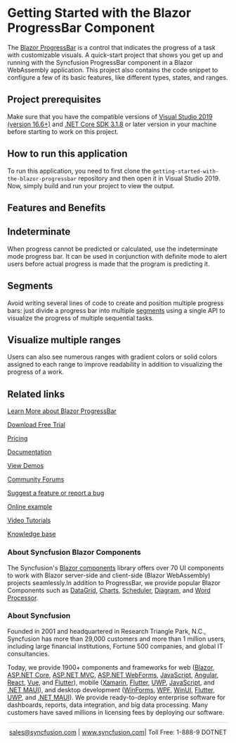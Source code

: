 # Getting Started with the Blazor ProgressBar Component
The [Blazor ProgressBar](https://www.syncfusion.com/blazor-components/blazor-progressbar?utm_source=github&utm_medium=listing&utm_campaign=blazor-progressbar-github-samples) is a control that indicates the progress of a task with customizable visuals. A quick-start project that shows you get up and running with the Syncfusion ProgressBar component in a Blazor WebAssembly application. This project also contains the code snippet to configure a few of its basic features, like different types, states, and ranges.

## Project prerequisites
Make sure that you have the compatible versions of [Visual Studio 2019 (version 16.6+)]( https://visualstudio.microsoft.com/downloads?utm_source=github&utm_medium=listing&utm_campaign=blazor-gantt-chart-github-samples) and [.NET Core SDK 3.1.8](https://dotnet.microsoft.com/download/dotnet-core/3.1?utm_source=github&utm_medium=listing&utm_campaign=blazor-gantt-chart-github-samples) or later version in your machine before starting to work on this project.

## How to run this application
To run this application, you need to first clone the `getting-started-with-the-blazor-progressbar` repository and then open it in Visual Studio 2019. Now, simply build and run your project to view the output.

## Features and Benefits

## Indeterminate
When progress cannot be predicted or calculated, use the indeterminate mode progress bar. It can be used in conjunction with definite mode to alert users before actual progress is made that the program is predicting it.

## Segments
Avoid writing several lines of code to create and position multiple progress bars: just divide a progress bar into multiple [segments](https://blazor.syncfusion.com/documentation/progress-bar/customization#segments?utm_source=github&utm_medium=listing&utm_campaign=blazor-progressbar-github-samples) using a single API to visualize the progress of multiple sequential tasks.

## Visualize multiple ranges
Users can also see numerous ranges with gradient colors or solid colors assigned to each range to improve readability in addition to visualizing the progress of a work.

## Related links

[Learn More about Blazor ProgressBar](https://www.syncfusion.com/blazor-components/blazor-progressbar?utm_source=github&utm_medium=listing&utm_campaign=blazor-progressbar-github-samples)

[Download Free Trial](https://www.syncfusion.com/downloads/blazor?utm_source=github&utm_medium=listing&utm_campaign=blazor-progressbar-github-samples)

[Pricing](https://www.syncfusion.com/sales/products/blazor?utm_source=github&utm_medium=listing&utm_campaign=blazor-progressbar-github-samples)

[Documentation](https://blazor.syncfusion.com/documentation/progressbar/getting-started?utm_source=github&utm_medium=listing&utm_campaign=blazor-progressbar-github-samples)

[View Demos](https://github.com/SyncfusionExamples/getting-started-with-the-blazor-progressbar?utm_source=github&utm_medium=listing&utm_campaign=blazor-progressbar-github-samples)

[Community Forums](https://www.syncfusion.com/forums/blazor-components?utm_source=github&utm_medium=listing&utm_campaign=blazor-progressbar-github-samples)

[Suggest a feature or report a bug](https://www.syncfusion.com/feedback/blazor-components?utm_source=github&utm_medium=listing&utm_campaign=blazor-progressbar-github-samples)

[Online example](https://blazor.syncfusion.com/demos/progressbar/default-functionalities?utm_source=github&utm_medium=listing&utm_campaign=blazor-progressbar-github-samples)

[Video Tutorials](https://www.syncfusion.com/tutorial-videos/blazor/progressbar?utm_source=github&utm_medium=listing&utm_campaign=blazor-progressbar-github-samples)

[Knowledge base](https://www.syncfusion.com/kb/blazor-components?utm_source=github&utm_medium=listing&utm_campaign=blazor-progressbar-github-samples)

### About Syncfusion Blazor Components
The Syncfusion's [Blazor components](https://www.syncfusion.com/blazor-components?utm_source=github&utm_medium=listing&utm_campaign=blazor-progressbar-github-samples) library offers over 70 UI components to work with Blazor server-side and client-side (Blazor WebAssembly) projects seamlessly.In addition to ProgressBar, we provide popular Blazor Components such as [DataGrid](https://www.syncfusion.com/blazor-components/blazor-datagrid?utm_source=github&utm_medium=listing&utm_campaign=blazor-progressbar-github-samples), [Charts](https://www.syncfusion.com/blazor-components/blazor-charts?utm_source=github&utm_medium=listing&utm_campaign=blazor-progressbar-github-samples), [Scheduler](https://www.syncfusion.com/blazor-components/blazor-scheduler?utm_source=github&utm_medium=listing&utm_campaign=blazor-progressbar-github-samples), [Diagram](https://www.syncfusion.com/blazor-components/blazor-diagram?utm_source=github&utm_medium=listing&utm_campaign=blazor-progressbar-github-samples), and [Word Processor](https://www.syncfusion.com/blazor-components/blazor-word-processor?utm_source=github&utm_medium=listing&utm_campaign=blazor-progressbar-github-samples).

### About Syncfusion

Founded in 2001 and headquartered in Research Triangle Park, N.C., Syncfusion has more than 29,000 customers and more than 1 million users, including large financial institutions, Fortune 500 companies, and global IT consultancies.
 
Today, we provide 1900+ components and frameworks for web ([Blazor](https://www.syncfusion.com/blazor-components?utm_source=github&utm_medium=listing&utm_campaign=blazor-progressbar-github-samples), [ASP.NET Core](https://www.syncfusion.com/aspnet-core-ui-controls?utm_source=github&utm_medium=listing&utm_campaign=blazor-progressbar-github-samples), [ASP.NET MVC](https://www.syncfusion.com/aspnet-mvc-ui-controls?utm_source=github&utm_medium=listing&utm_campaign=blazor-progressbar-github-samples), [ASP.NET WebForms](https://www.syncfusion.com/jquery/aspnet-webforms-ui-controls?utm_source=github&utm_medium=listing&utm_campaign=blazor-progressbar-github-samples), [JavaScript](https://www.syncfusion.com/javascript-ui-controls?utm_source=github&utm_medium=listing&utm_campaign=blazor-progressbar-github-samples), [Angular](https://www.syncfusion.com/angular-ui-components?utm_source=github&utm_medium=listing&utm_campaign=blazor-progressbar-github-samples), [React](https://www.syncfusion.com/react-ui-components?utm_source=github&utm_medium=listing&utm_campaign=blazor-progressbar-github-samples), [Vue](https://www.syncfusion.com/vue-ui-components?utm_source=github&utm_medium=listing&utm_campaign=blazor-progressbar-github-samples), and [Flutter](https://www.syncfusion.com/flutter-widgets?utm_source=github&utm_medium=listing&utm_campaign=blazor-progressbar-github-samples)), mobile ([Xamarin](https://www.syncfusion.com/xamarin-ui-controls?utm_source=github&utm_medium=listing&utm_campaign=blazor-progressbar-github-samples), [Flutter](https://www.syncfusion.com/flutter-widgets?utm_source=github&utm_medium=listing&utm_campaign=blazor-progressbar-github-samples), [UWP](https://www.syncfusion.com/uwp-ui-controls?utm_source=github&utm_medium=listing&utm_campaign=blazor-progressbar-github-samples), [JavaScript](https://www.syncfusion.com/javascript-ui-controls?utm_source=github&utm_medium=listing&utm_campaign=blazor-progressbar-github-samples), and [.NET MAUI](https://www.syncfusion.com/maui-controls?utm_source=github&utm_medium=listing&utm_campaign=blazor-progressbar-github-samples)), and desktop development ([WinForms](https://www.syncfusion.com/winforms-ui-controls?utm_source=github&utm_medium=listing&utm_campaign=blazor-progressbar-github-samples), [WPF](https://www.syncfusion.com/wpf-controls?utm_source=github&utm_medium=listing&utm_campaign=blazor-progressbar-github-samples), [WinUI](https://www.syncfusion.com/winui-controls?utm_source=github&utm_medium=listing&utm_campaign=blazor-progressbar-github-samples), [Flutter](https://www.syncfusion.com/flutter-widgets?utm_source=github&utm_medium=listing&utm_campaign=blazor-progressbar-github-samples), [UWP](https://www.syncfusion.com/uwp-ui-controls?utm_source=github&utm_medium=listing&utm_campaign=blazor-progressbar-github-samples), and [.NET MAUI](https://www.syncfusion.com/maui-controls?utm_source=github&utm_medium=listing&utm_campaign=blazor-progressbar-github-samples)). We provide ready-to-deploy enterprise software for dashboards, reports, data integration, and big data processing. Many customers have saved millions in licensing fees by deploying our software.

<hr style="height:0.3px;border:none;color:lightgrey;background-color:lightgrey;" />

<p align="center">
<a href="mailto:sales@syncfusion.com?Subject=Syncfusion Blazor ProgressBar - GitHub" target="_top">sales@syncfusion.com</a> | <a href="https://www.syncfusion.com?utm_source=github&utm_medium=listing&utm_campaign=blazor-progressbar-github-samples">www.syncfusion.com</a>| Toll Free: 1-888-9 DOTNET <br>
</p>